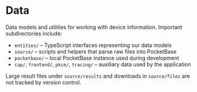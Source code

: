 # Data

Data models and utilities for working with device information. Important
subdirectories include:

- `entities/` – TypeScript interfaces representing our data models
- `source/` – scripts and helpers that parse raw files into PocketBase
- `pocketbase/` – local PocketBase instance used during development
- `cap/`, `frontend/`, `pkce/`, `tracing/` – auxiliary data used by the
  application

Large result files under `source/results` and downloads in `source/files`
are not tracked by version control.
